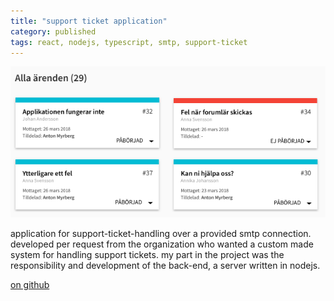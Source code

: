 ```yaml
---
title: "support ticket application"
category: published
tags: react, nodejs, typescript, smtp, support-ticket
---
```


[![alt theme image][ref-image]][github-link]

application for support-ticket-handling over a provided smtp connection. developed
per request from the organization who wanted a custom made system
for handling support tickets. my part in the project was the responsibility
and development of the back-end, a server written in nodejs.

[on github][github-link]

[github-link]: https://github.com/1dv611-futurum-project/futurum-project
[ref-image]: ../assets/projects/images/futurum.png

